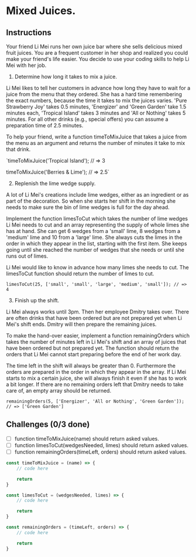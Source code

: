 # Mixed Juices.

## Instructions

Your friend Li Mei runs her own juice bar where she sells delicious mixed fruit juices. You are a frequent customer in her shop and realized you could make your friend's life easier. You decide to use your coding skills to help Li Mei with her job.

1. Determine how long it takes to mix a juice.

Li Mei likes to tell her customers in advance how long they have to wait for a juice from the menu that they ordered. She has a hard time remembering the exact numbers, because the time it takes to mix the juices varies. 'Pure Strawberry Joy' takes 0.5 minutes, 'Energizer' and 'Green Garden' take 1.5 minutes each, 'Tropical Island' takes 3 minutes and 'All or Nothing' takes 5 minutes. For all other drinks (e.g., special offers) you can assume a preparation time of 2.5 minutes.

To help your friend, write a function timeToMixJuice that takes a juice from the menu as an argument and returns the number of minutes it take to mix that drink.

`timeToMixJuice('Tropical Island'); // => 3

timeToMixJuice('Berries & Lime'); // => 2.5`

2. Replenish the lime wedge supply.

A lot of Li Mei's creations include lime wedges, either as an ingredient or as part of the decoration. So when she starts her shift in the morning she needs to make sure the bin of lime wedges is full for the day ahead.

Implement the function limesToCut which takes the number of lime wedges Li Mei needs to cut and an array representing the supply of whole limes she has at hand. She can get 6 wedges from a 'small' lime, 8 wedges from a 'medium' lime and 10 from a 'large' lime. She always cuts the limes in the order in which they appear in the list, starting with the first item. She keeps going until she reached the number of wedges that she needs or until she runs out of limes.

Li Mei would like to know in advance how many limes she needs to cut. The limesToCut function should return the number of limes to cut.

`limesToCut(25, ['small', 'small', 'large', 'medium', 'small']); // => 4`

3. Finish up the shift.

Li Mei always works until 3pm. Then her employee Dmitry takes over. There are often drinks that have been ordered but are not prepared yet when Li Mei's shift ends. Dmitry will then prepare the remaining juices.

To make the hand-over easier, implement a function remainingOrders which takes the number of minutes left in Li Mei's shift and an array of juices that have been ordered but not prepared yet. The function should return the orders that Li Mei cannot start preparing before the end of her work day.

The time left in the shift will always be greater than 0. Furthermore the orders are prepared in the order in which they appear in the array. If Li Mei starts to mix a certain juice, she will always finish it even if she has to work a bit longer. If there are no remaining orders left that Dmitry needs to take care of, an empty array should be returned.

`remainingOrders(5, ['Energizer', 'All or Nothing', 'Green Garden']); // => ['Green Garden']`

## Challenges (0/3 done)

- [ ] function timeToMixJuice(name) should return asked values.
- [ ] function limesToCut(wedgesNeeded, limes) should return asked values.
- [ ] function remainingOrders(timeLeft, orders) should return asked values.

```js
const timeToMixJuice = (name) => {
	// code here

	return
}

const limesToCut = (wedgesNeeded, limes) => {
	// code here

	return
}

const remainingOrders = (timeLeft, orders) => {
	// code here

	return
}
```
